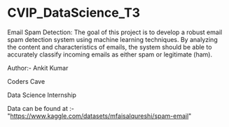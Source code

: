 # CVIP_DataScience_T3


Email Spam Detection:
The goal of this project is to develop a robust email spam detection system using machine
learning techniques. By analyzing the content and characteristics of emails, the system should
be able to accurately classify incoming emails as either spam or legitimate (ham).

Author:- Ankit Kumar

Coders Cave

Data Science Internship

Data can be found at :- "https://www.kaggle.com/datasets/mfaisalqureshi/spam-email"
